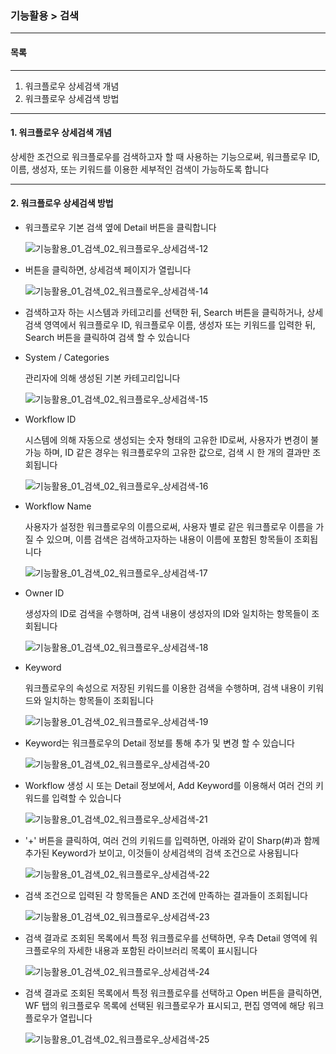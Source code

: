 ### 기능활용 > 검색



------

#### 목록

------

1. 워크플로우 상세검색 개념
2. 워크플로우 상세검색 방법



------

#### 1. 워크플로우 상세검색 개념

상세한 조건으로 워크플로우를 검색하고자 할 때 사용하는 기능으로써, 워크플로우 ID, 이름, 생성자, 또는 키워드를 이용한 세부적인 검색이 가능하도록 합니다



------

#### 2. 워크플로우 상세검색 방법



- 워크플로우 기본 검색 옆에 Detail 버튼을 클릭합니다

  ![기능활용_01_검색_02_워크플로우_상세검색-12](./img/기능활용_01_검색_02_워크플로우_상세검색-01.png)

  

- 버튼을 클릭하면, 상세검색 페이지가 열립니다

  ![기능활용_01_검색_02_워크플로우_상세검색-14](./img/기능활용_01_검색_02_워크플로우_상세검색-02.png)

  

- 검색하고자 하는 시스템과 카테고리를 선택한 뒤, Search 버튼을 클릭하거나, 상세 검색 영역에서 워크플로우 ID, 워크플로우 이름, 생성자 또는 키워드를 입력한 뒤, Search 버튼을 클릭하여 검색 할 수 있습니다

  

- System / Categories

  관리자에 의해 생성된 기본 카테고리입니다

  ![기능활용_01_검색_02_워크플로우_상세검색-15](./img/기능활용_01_검색_02_워크플로우_상세검색-03.png)

  

- Workflow ID

  시스템에 의해 자동으로 생성되는 숫자 형태의 고유한 ID로써, 사용자가 변경이 불가능 하며, ID 같은 경우는 워크플로우의 고유한 값으로, 검색 시 한 개의 결과만 조회됩니다

  ![기능활용_01_검색_02_워크플로우_상세검색-16](./img/기능활용_01_검색_02_워크플로우_상세검색-04.png)

  

- Workflow Name

  사용자가 설정한 워크플로우의 이름으로써, 사용자 별로 같은 워크플로우 이름을 가질 수 있으며, 이름 검색은 검색하고자하는 내용이 이름에 포함된 항목들이 조회됩니다

  ![기능활용_01_검색_02_워크플로우_상세검색-17](./img/기능활용_01_검색_02_워크플로우_상세검색-05.png)

  

- Owner ID

  생성자의 ID로 검색을 수행하며, 검색 내용이 생성자의 ID와 일치하는 항목들이 조회됩니다

  ![기능활용_01_검색_02_워크플로우_상세검색-18](./img/기능활용_01_검색_02_워크플로우_상세검색-06.png)

  

- Keyword

  워크플로우의 속성으로 저장된 키워드를 이용한 검색을 수행하며, 검색 내용이 키워드와 일치하는 항목들이 조회됩니다

  ![기능활용_01_검색_02_워크플로우_상세검색-19](./img/기능활용_01_검색_02_워크플로우_상세검색-07.png)

  

- Keyword는 워크플로우의 Detail 정보를 통해 추가 및 변경 할 수 있습니다

  ![기능활용_01_검색_02_워크플로우_상세검색-20](./img/기능활용_01_검색_02_워크플로우_상세검색-08.png)

  

- Workflow 생성 시 또는 Detail 정보에서, Add Keyword를 이용해서 여러 건의 키워드를 입력할 수 있습니다

  ![기능활용_01_검색_02_워크플로우_상세검색-21](./img/기능활용_01_검색_02_워크플로우_상세검색-09.png)

  

- '+' 버튼을 클릭하여, 여러 건의 키워드를 입력하면, 아래와 같이 Sharp(#)과 함께 추가된 Keyword가 보이고, 이것들이 상세검색의 검색 조건으로 사용됩니다

  ![기능활용_01_검색_02_워크플로우_상세검색-22](./img/기능활용_01_검색_02_워크플로우_상세검색-10.png)

  

- 검색 조건으로 입력된 각 항목들은 AND 조건에 만족하는 결과들이 조회됩니다

  ![기능활용_01_검색_02_워크플로우_상세검색-23](./img/기능활용_01_검색_02_워크플로우_상세검색-11.png)

  

- 검색 결과로 조회된 목록에서 특정 워크플로우를 선택하면, 우측 Detail 영역에 워크플로우의 자세한 내용과 포함된 라이브러리 목록이 표시됩니다

  ![기능활용_01_검색_02_워크플로우_상세검색-24](./img/기능활용_01_검색_02_워크플로우_상세검색-12.png)

  

- 검색 결과로 조회된 목록에서 특정 워크플로우를 선택하고 Open 버튼을 클릭하면, WF 탭의 워크플로우 목록에 선택된 워크플로우가 표시되고, 편집 영역에 해당 워크플로우가 열립니다

  ![기능활용_01_검색_02_워크플로우_상세검색-25](./img/기능활용_01_검색_02_워크플로우_상세검색-13.png)

